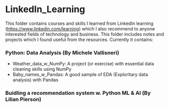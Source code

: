 # LinkedIn_Learning
  This folder contains courses and skills I learned from LinkedIn learning (https://www.linkedin.com/learning) which I also recommend to anyone interested fields of technology and business. This folder includes notes and projects which I found useful from the resources. Currently it contains:

### Python: Data Analysis (By Michele Vallisneri)
- Weather_data_w_NumPy: A project (or exercise) with essential data cleaning skills using NumPy
- Baby_names_w_Pandas: A good sample of EDA (Exploritary data analysis) with Pandas

### Buidling a recommendation system w. Python ML & AI (By Lilian Pierson)
